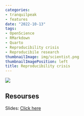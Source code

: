 ```yaml
---
categories:
- tranquilpeak
- features
date: "2022-10-13"
tags: 
- OpenScience
- RMarkdown
- Quarto
- Reproducibility crisis
- Reproducibile research
thumbnailImage: img/scientist.png
thumbnailImagePosition: left
title: Reproducibility crisis
---
```


![](/img/scientist.png)

## Resourses

Slides: [Click here](/slides/1intro/2022_uom_Research_Lounge_RMD.html)